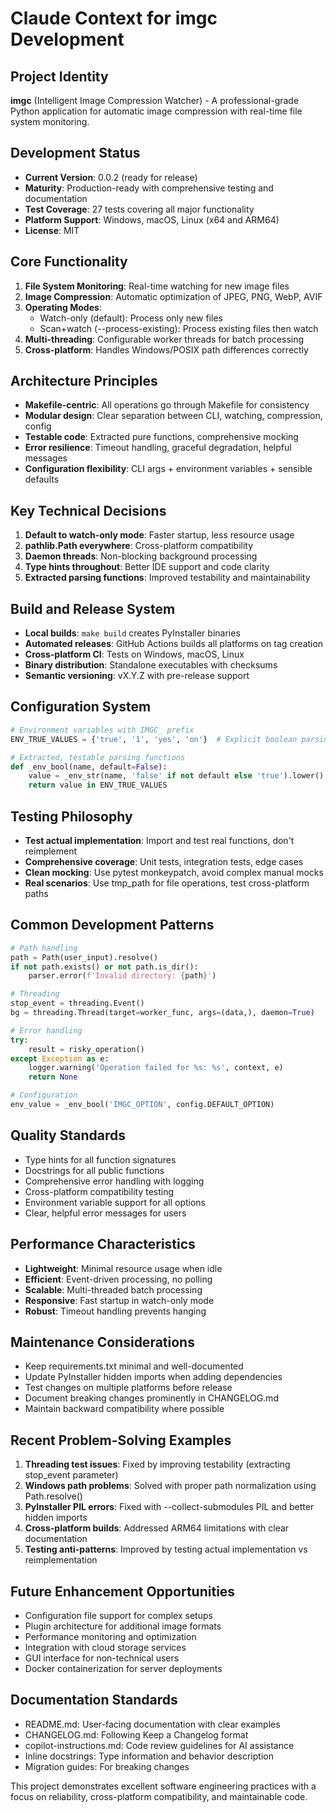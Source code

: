 # Claude Context for imgc Development

## Project Identity
**imgc** (Intelligent Image Compression Watcher) - A professional-grade Python application for automatic image compression with real-time file system monitoring.

## Development Status
- **Current Version**: 0.0.2 (ready for release)
- **Maturity**: Production-ready with comprehensive testing and documentation
- **Test Coverage**: 27 tests covering all major functionality
- **Platform Support**: Windows, macOS, Linux (x64 and ARM64)
- **License**: MIT

## Core Functionality
1. **File System Monitoring**: Real-time watching for new image files
2. **Image Compression**: Automatic optimization of JPEG, PNG, WebP, AVIF
3. **Operating Modes**: 
   - Watch-only (default): Process only new files
   - Scan+watch (--process-existing): Process existing files then watch
4. **Multi-threading**: Configurable worker threads for batch processing
5. **Cross-platform**: Handles Windows/POSIX path differences correctly

## Architecture Principles
- **Makefile-centric**: All operations go through Makefile for consistency
- **Modular design**: Clear separation between CLI, watching, compression, config
- **Testable code**: Extracted pure functions, comprehensive mocking
- **Error resilience**: Timeout handling, graceful degradation, helpful messages
- **Configuration flexibility**: CLI args + environment variables + sensible defaults

## Key Technical Decisions
1. **Default to watch-only mode**: Faster startup, less resource usage
2. **pathlib.Path everywhere**: Cross-platform compatibility
3. **Daemon threads**: Non-blocking background processing
4. **Type hints throughout**: Better IDE support and code clarity
5. **Extracted parsing functions**: Improved testability and maintainability

## Build and Release System
- **Local builds**: `make build` creates PyInstaller binaries
- **Automated releases**: GitHub Actions builds all platforms on tag creation
- **Cross-platform CI**: Tests on Windows, macOS, Linux
- **Binary distribution**: Standalone executables with checksums
- **Semantic versioning**: vX.Y.Z with pre-release support

## Configuration System
```python
# Environment variables with IMGC_ prefix
ENV_TRUE_VALUES = {'true', '1', 'yes', 'on'}  # Explicit boolean parsing

# Extracted, testable parsing functions
def _env_bool(name, default=False):
    value = _env_str(name, 'false' if not default else 'true').lower()
    return value in ENV_TRUE_VALUES
```

## Testing Philosophy
- **Test actual implementation**: Import and test real functions, don't reimplement
- **Comprehensive coverage**: Unit tests, integration tests, edge cases
- **Clean mocking**: Use pytest monkeypatch, avoid complex manual mocks
- **Real scenarios**: Use tmp_path for file operations, test cross-platform paths

## Common Development Patterns
```python
# Path handling
path = Path(user_input).resolve()
if not path.exists() or not path.is_dir():
    parser.error(f'Invalid directory: {path}')

# Threading
stop_event = threading.Event()
bg = threading.Thread(target=worker_func, args=(data,), daemon=True)

# Error handling
try:
    result = risky_operation()
except Exception as e:
    logger.warning('Operation failed for %s: %s', context, e)
    return None

# Configuration
env_value = _env_bool('IMGC_OPTION', config.DEFAULT_OPTION)
```

## Quality Standards
- Type hints for all function signatures
- Docstrings for all public functions
- Comprehensive error handling with logging
- Cross-platform compatibility testing
- Environment variable support for all options
- Clear, helpful error messages for users

## Performance Characteristics
- **Lightweight**: Minimal resource usage when idle
- **Efficient**: Event-driven processing, no polling
- **Scalable**: Multi-threaded batch processing
- **Responsive**: Fast startup in watch-only mode
- **Robust**: Timeout handling prevents hanging

## Maintenance Considerations
- Keep requirements.txt minimal and well-documented
- Update PyInstaller hidden imports when adding dependencies
- Test changes on multiple platforms before release
- Document breaking changes prominently in CHANGELOG.md
- Maintain backward compatibility where possible

## Recent Problem-Solving Examples
1. **Threading test issues**: Fixed by improving testability (extracting stop_event parameter)
2. **Windows path problems**: Solved with proper path normalization using Path.resolve()
3. **PyInstaller PIL errors**: Fixed with --collect-submodules PIL and better hidden imports
4. **Cross-platform builds**: Addressed ARM64 limitations with clear documentation
5. **Testing anti-patterns**: Improved by testing actual implementation vs reimplementation

## Future Enhancement Opportunities
- Configuration file support for complex setups
- Plugin architecture for additional image formats
- Performance monitoring and optimization
- Integration with cloud storage services
- GUI interface for non-technical users
- Docker containerization for server deployments

## Documentation Standards
- README.md: User-facing documentation with clear examples
- CHANGELOG.md: Following Keep a Changelog format
- copilot-instructions.md: Code review guidelines for AI assistance
- Inline docstrings: Type information and behavior description
- Migration guides: For breaking changes

This project demonstrates excellent software engineering practices with a focus on reliability, cross-platform compatibility, and maintainable code.
